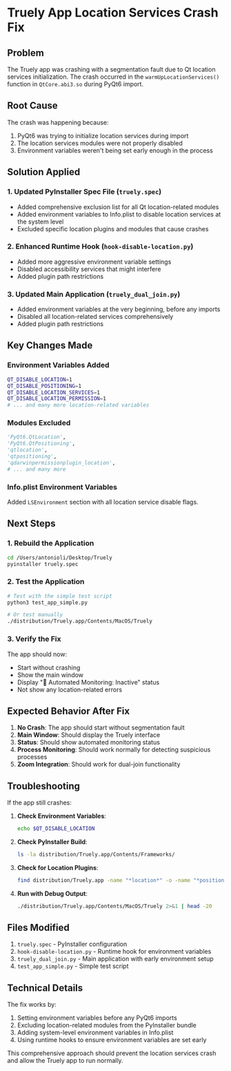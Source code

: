 # Truely App Location Services Crash Fix

## Problem
The Truely app was crashing with a segmentation fault due to Qt location services initialization. The crash occurred in the `warmUpLocationServices()` function in `QtCore.abi3.so` during PyQt6 import.

## Root Cause
The crash was happening because:
1. PyQt6 was trying to initialize location services during import
2. The location services modules were not properly disabled
3. Environment variables weren't being set early enough in the process

## Solution Applied

### 1. Updated PyInstaller Spec File (`truely.spec`)
- Added comprehensive exclusion list for all Qt location-related modules
- Added environment variables to Info.plist to disable location services at the system level
- Excluded specific location plugins and modules that cause crashes

### 2. Enhanced Runtime Hook (`hook-disable-location.py`)
- Added more aggressive environment variable settings
- Disabled accessibility services that might interfere
- Added plugin path restrictions

### 3. Updated Main Application (`truely_dual_join.py`)
- Added environment variables at the very beginning, before any imports
- Disabled all location-related services comprehensively
- Added plugin path restrictions

## Key Changes Made

### Environment Variables Added
```bash
QT_DISABLE_LOCATION=1
QT_DISABLE_POSITIONING=1
QT_DISABLE_LOCATION_SERVICES=1
QT_DISABLE_LOCATION_PERMISSION=1
# ... and many more location-related variables
```

### Modules Excluded
```python
'PyQt6.QtLocation',
'PyQt6.QtPositioning',
'qtlocation',
'qtpositioning',
'qdarwinpermissionplugin_location',
# ... and many more
```

### Info.plist Environment Variables
Added `LSEnvironment` section with all location service disable flags.

## Next Steps

### 1. Rebuild the Application
```bash
cd /Users/antonioli/Desktop/Truely
pyinstaller truely.spec
```

### 2. Test the Application
```bash
# Test with the simple test script
python3 test_app_simple.py

# Or test manually
./distribution/Truely.app/Contents/MacOS/Truely
```

### 3. Verify the Fix
The app should now:
- Start without crashing
- Show the main window
- Display "🤖 Automated Monitoring: Inactive" status
- Not show any location-related errors

## Expected Behavior After Fix

1. **No Crash**: The app should start without segmentation fault
2. **Main Window**: Should display the Truely interface
3. **Status**: Should show automated monitoring status
4. **Process Monitoring**: Should work normally for detecting suspicious processes
5. **Zoom Integration**: Should work for dual-join functionality

## Troubleshooting

If the app still crashes:

1. **Check Environment Variables**:
   ```bash
   echo $QT_DISABLE_LOCATION
   ```

2. **Check PyInstaller Build**:
   ```bash
   ls -la distribution/Truely.app/Contents/Frameworks/
   ```

3. **Check for Location Plugins**:
   ```bash
   find distribution/Truely.app -name "*location*" -o -name "*positioning*"
   ```

4. **Run with Debug Output**:
   ```bash
   ./distribution/Truely.app/Contents/MacOS/Truely 2>&1 | head -20
   ```

## Files Modified

1. `truely.spec` - PyInstaller configuration
2. `hook-disable-location.py` - Runtime hook for environment variables
3. `truely_dual_join.py` - Main application with early environment setup
4. `test_app_simple.py` - Simple test script

## Technical Details

The fix works by:
1. Setting environment variables before any PyQt6 imports
2. Excluding location-related modules from the PyInstaller bundle
3. Adding system-level environment variables in Info.plist
4. Using runtime hooks to ensure environment variables are set early

This comprehensive approach should prevent the location services crash and allow the Truely app to run normally. 